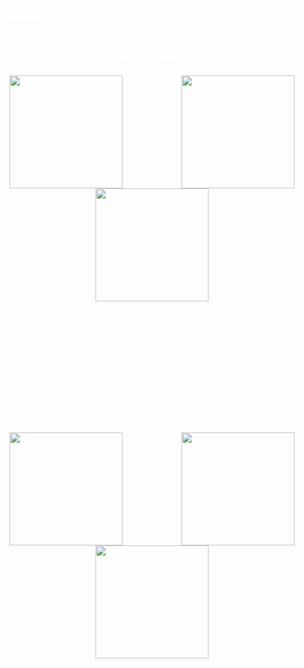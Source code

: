 # JLS
<!DOCTYPE html>
<html>
<head>
	<meta charset="UTF-8">
	<title>Cats Cats Cats</title>
</head>
 <body background="https://i.ytimg.com/vi/oWKJAmOIZlQ/maxresdefault.jpg" text="WHITE">

 <h1 align="center">I LOVE CATS</h1>

 <img align="left" src="f324393248392cea96a2264c0f062b22.jpg" height="200">
 <img align="right" src="worlds-most-beautiful-cats-52-57fc9cb29d61b__700.jpg" height="200">
 <center><img src="358c57c204a2fec21fa50b917a0728aa.jpg" height="200"></center>
 

 <br/><br/><br/><br/><br/><br/><br/><br/><br/><br/><br/><br/>

 <img align="left" src="5977cc1ff2e1c6ebfc5a5e3014f62efb.jpg" height="200">
 <img align="right" src="150324154019-09-internet-cats-restricted-super-169.jpg" height="200">
 <center><img src="cat-banana.png" height="200"></center>
 



</body>
</html>
